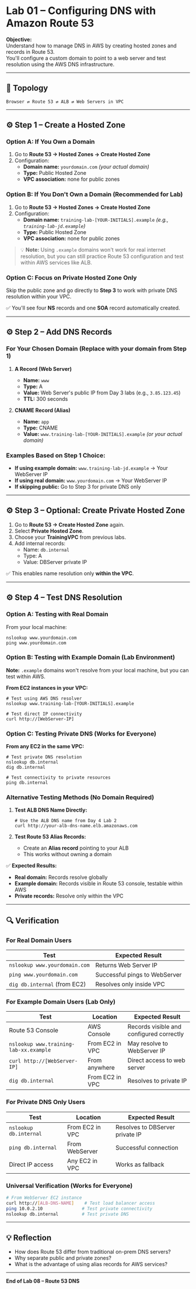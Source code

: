 # Lab 01 – Configuring DNS with Amazon Route 53

**Objective:**  
Understand how to manage DNS in AWS by creating hosted zones and records in Route 53.  
You'll configure a custom domain to point to a web server and test resolution using the AWS DNS infrastructure.

---

## 🧩 Topology

```
Browser ⇄ Route 53 ⇄ ALB ⇄ Web Servers in VPC
```

---

## ⚙️ Step 1 – Create a Hosted Zone

### Option A: If You Own a Domain
1. Go to **Route 53 → Hosted Zones → Create Hosted Zone**  
2. Configuration:
   - **Domain name:** `yourdomain.com` *(your actual domain)*  
   - **Type:** Public Hosted Zone  
   - **VPC association:** none for public zones  

### Option B: If You Don't Own a Domain (Recommended for Lab)
1. Go to **Route 53 → Hosted Zones → Create Hosted Zone**  
2. Configuration:
   - **Domain name:** `training-lab-[YOUR-INITIALS].example` *(e.g., `training-lab-jd.example`)*  
   - **Type:** Public Hosted Zone  
   - **VPC association:** none for public zones

> 💡 **Note:** Using `.example` domains won't work for real internet resolution, but you can still practice Route 53 configuration and test within AWS services like ALB.

### Option C: Focus on Private Hosted Zone Only
Skip the public zone and go directly to **Step 3** to work with private DNS resolution within your VPC.

✅ You'll see four **NS** records and one **SOA** record automatically created.

---

## ⚙️ Step 2 – Add DNS Records

### For Your Chosen Domain (Replace with your domain from Step 1)

1. **A Record (Web Server)**  
   - **Name:** `www`  
   - **Type:** A  
   - **Value:** Web Server's public IP from Day 3 labs (e.g., `3.85.123.45`)
   - **TTL:** 300 seconds

2. **CNAME Record (Alias)**  
   - **Name:** `app`  
   - **Type:** CNAME  
   - **Value:** `www.training-lab-[YOUR-INITIALS].example` *(or your actual domain)*

### Examples Based on Step 1 Choice:
- **If using example domain:** `www.training-lab-jd.example` → Your WebServer IP
- **If using real domain:** `www.yourdomain.com` → Your WebServer IP
- **If skipping public:** Go to Step 3 for private DNS only

---

## ⚙️ Step 3 – Optional: Create Private Hosted Zone

1. Go to **Route 53 → Create Hosted Zone** again.  
2. Select **Private Hosted Zone**.  
3. Choose your **TrainingVPC** from previous labs.  
4. Add internal records:
   - Name: `db.internal`
   - Type: A  
   - Value: DBServer private IP

✅ This enables name resolution only **within the VPC**.

---

## ⚙️ Step 4 – Test DNS Resolution

### Option A: Testing with Real Domain
From your local machine:
```
nslookup www.yourdomain.com
ping www.yourdomain.com
```

### Option B: Testing with Example Domain (Lab Environment)
**Note:** `.example` domains won't resolve from your local machine, but you can test within AWS.

**From EC2 instances in your VPC:**
```
# Test using AWS DNS resolver
nslookup www.training-lab-[YOUR-INITIALS].example

# Test direct IP connectivity 
curl http://[WebServer-IP]
```

### Option C: Testing Private DNS (Works for Everyone)
**From any EC2 in the same VPC:**
```
# Test private DNS resolution
nslookup db.internal
dig db.internal

# Test connectivity to private resources
ping db.internal
```

### Alternative Testing Methods (No Domain Required)

1. **Test ALB DNS Name Directly:**
   ```
   # Use the ALB DNS name from Day 4 Lab 2
   curl http://your-alb-dns-name.elb.amazonaws.com
   ```

2. **Test Route 53 Alias Records:**
   - Create an **Alias record** pointing to your ALB
   - This works without owning a domain

✅ **Expected Results:**
- **Real domain:** Records resolve globally  
- **Example domain:** Records visible in Route 53 console, testable within AWS
- **Private records:** Resolve only within the VPC

---

## 🔍 Verification

### For Real Domain Users
| Test | Expected Result |
|------|------------------|
| `nslookup www.yourdomain.com` | Returns Web Server IP |
| `ping www.yourdomain.com` | Successful pings to WebServer |
| `dig db.internal` (from EC2) | Resolves only inside VPC |

### For Example Domain Users (Lab Only)
| Test | Location | Expected Result |
|------|----------|----------------|
| Route 53 Console | AWS Console | Records visible and configured correctly |
| `nslookup www.training-lab-xx.example` | From EC2 in VPC | May resolve to WebServer IP |
| `curl http://[WebServer-IP]` | From anywhere | Direct access to web server |
| `dig db.internal` | From EC2 in VPC | Resolves to private IP |

### For Private DNS Only Users
| Test | Location | Expected Result |
|------|----------|----------------|
| `nslookup db.internal` | From EC2 in VPC | Resolves to DBServer private IP |
| `ping db.internal` | From WebServer | Successful connection |
| Direct IP access | Any EC2 in VPC | Works as fallback |

### Universal Verification (Works for Everyone)
```bash
# From WebServer EC2 instance
curl http://[ALB-DNS-NAME]    # Test load balancer access
ping 10.0.2.10               # Test private connectivity  
nslookup db.internal         # Test private DNS
```

---

## 💡 Reflection

- How does Route 53 differ from traditional on-prem DNS servers?  
- Why separate public and private zones?  
- What is the advantage of using alias records for AWS services?

---

**End of Lab 08 – Route 53 DNS**